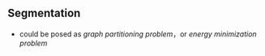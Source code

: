 ## Segmentation

* could be posed as *graph partitioning problem*，or *energy minimization problem*

